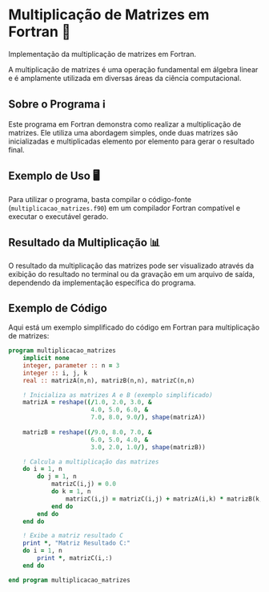 # Multiplicação de Matrizes em Fortran 🧮

Implementação da multiplicação de matrizes em Fortran.

A multiplicação de matrizes é uma operação fundamental em álgebra linear e é amplamente utilizada em diversas áreas da ciência computacional.

## Sobre o Programa ℹ️

Este programa em Fortran demonstra como realizar a multiplicação de matrizes. Ele utiliza uma abordagem simples, onde duas matrizes são inicializadas e multiplicadas elemento por elemento para gerar o resultado final.

## Exemplo de Uso 🖥️

Para utilizar o programa, basta compilar o código-fonte (`multiplicacao_matrizes.f90`) em um compilador Fortran compatível e executar o executável gerado.

## Resultado da Multiplicação 📊

O resultado da multiplicação das matrizes pode ser visualizado através da exibição do resultado no terminal ou da gravação em um arquivo de saída, dependendo da implementação específica do programa.

## Exemplo de Código

Aqui está um exemplo simplificado do código em Fortran para multiplicação de matrizes:

```fortran
program multiplicacao_matrizes
    implicit none
    integer, parameter :: n = 3
    integer :: i, j, k
    real :: matrizA(n,n), matrizB(n,n), matrizC(n,n)

    ! Inicializa as matrizes A e B (exemplo simplificado)
    matrizA = reshape((/1.0, 2.0, 3.0, &
                       4.0, 5.0, 6.0, &
                       7.0, 8.0, 9.0/), shape(matrizA))
    
    matrizB = reshape((/9.0, 8.0, 7.0, &
                       6.0, 5.0, 4.0, &
                       3.0, 2.0, 1.0/), shape(matrizB))

    ! Calcula a multiplicação das matrizes
    do i = 1, n
        do j = 1, n
            matrizC(i,j) = 0.0
            do k = 1, n
                matrizC(i,j) = matrizC(i,j) + matrizA(i,k) * matrizB(k,j)
            end do
        end do
    end do

    ! Exibe a matriz resultado C
    print *, "Matriz Resultado C:"
    do i = 1, n
        print *, matrizC(i,:)
    end do

end program multiplicacao_matrizes

